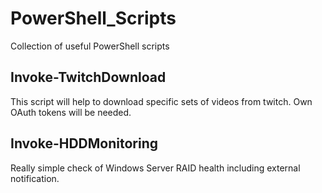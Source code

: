 # PowerShell_Scripts

Collection of useful PowerShell scripts

## Invoke-TwitchDownload

This script will help to download specific sets of videos from twitch.
Own OAuth tokens will be needed.

## Invoke-HDDMonitoring

Really simple check of Windows Server RAID health including external notification.
